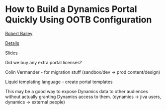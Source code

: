 # How to Build a Dynamics Portal Quickly Using OOTB Configuration

[Robert Bailey](https://www.eventscribe.com/2019/FOCUS/fsPopup.asp?Mode=presenterInfo&PresenterID=597190&embedded=false)

[Details](https://www.eventscribe.com/2019/FOCUS/fsPopup.asp?embedded=true&Mode=presInfo&PresentationID=502638)

[Slides](../assets/af12.pptx)

Did we buy any extra portal licenses?

Colin Vermander - for migration stuff (sandbox/dev -> prod content/design)

Liquid templating language - create portal templates

This may be a good way to expose Dynamics data to other audiences without actually granting Dynamics access to them. (dynamics -> jiva users, dynamics -> external people)
